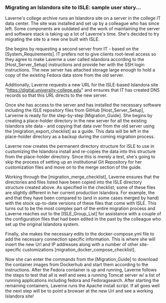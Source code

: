 

### Migrating an Islandora site to ISLE: sample user story...

Laverne's college archive runs an Islandora site on a server in the college IT data center. The site was installed and set up by a colleague who has since left. Some components are outdated and the work of maintaining the server and software stack is taking up a lot of Laverne's time. She's decided to try migrating the site to a new one built with ISLE.

She begins by requesting a second server from IT - based on the [System_Requirements]. IT prefers not to give clients root-level access so they agree to make Laverne a user called islandora according to the [Host_Server_Setup] instructions and provide her with the SSH login instructions. The new server has attached storage large enough to hold a copy of the existing Fedora data store from the old server.

Additionally, Laverne requests a new URL for the ISLE-based Islandora site "https://digital.university-college.edu" and ensures that IT has created DNS records so that this URL directs to the new server.

Once she has access to the server and has installed the necessary software including the ISLE repository files from GitHub [Host_Server_Setup], Larverne is ready for the step-by-step [Migration_Guide]. She begins by creating a place-holder directory in the new server for all the existing Islandora site data - and copying that data over from the old server using the [migration_export_checklist] as a guide. This data will be left in the place-holder directory as a backup during the coming migration process.

Laverne now creates the permanent directory structure for ISLE to use in customizing the Islandora install and re-copies the data into this structure from the place-holder directory. Since this is merely a test, she's going to skip the process of setting up an institutional Git Repository for her customization files and move on to the merge section of the guide.

Working through the [migration_merge_checklist], Laverne ensures that the directories and files listed have been copied into the ISLE directory structure created above. As specified in the checklist, some of these files are slightly different in her current production Islandora. For example, the  and that they have been compared to (and in some cases merged by hand) with the stock up-to-date versions of these files that come with ISLE. This turns out to be the most complex part of the entire migration process and Laverne reaches out to the [ISLE_Group_List] for assistance with a couple of the configuration files that had been edited in the past by the colleague who set up the original Islandora system.

Finally, she makes the necessary edits to the docker-compose.yml file to add the necessary connection specific information. This is where she will insert the new Url and IP addresses along with a number of other site-specific customizations [migration_docker_compose_checklist].

Now she can enter the commands from the [Migration_Guide] to download the container images from Dockerhub and start them according to the instructions. After the Fedora container is up and running, Laverne follows the steps to test that all is well and sees a running Tomcat server w/ a list of running applications including fedora and Fedoragsearch. After starting the remaining containers, Laverne runs the Apache install script. If all goes well the next step will be to point a browser at the new Url and see a working Islandora site!
